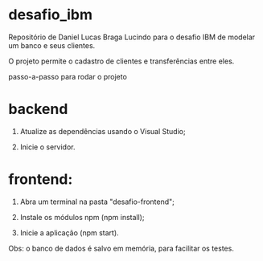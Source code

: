 # desafio_ibm
Repositório de Daniel Lucas Braga Lucindo para o desafio IBM de modelar um banco e seus clientes.

O projeto permite o cadastro de clientes e transferências entre eles.

passo-a-passo para rodar o projeto
# backend

1. Atualize as dependências usando o Visual Studio;

2. Inicie o servidor.

# frontend:

1. Abra um terminal na pasta "desafio-frontend";

2. Instale os módulos npm (npm install);

3. Inicie a aplicação (npm start).

Obs: o banco de dados é salvo em memória, para facilitar os testes.
